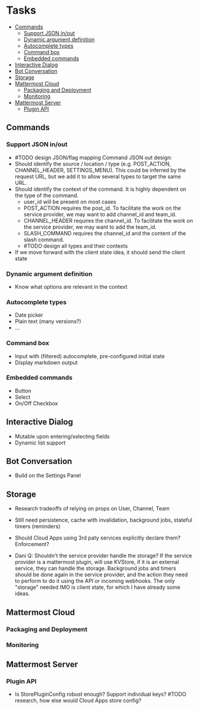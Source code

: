 # Tasks

* [Commands](#commands)
   + [Support JSON in/out](#support-json-in-out)
   + [Dynamic argument definition](#dynamic-argument-definition)
   + [Autocomplete types](#autocomplete-types)
   + [Command box](#command-box)
   + [Embedded commands](#embedded-commands)
* [Interactive Dialog](#interactive-dialog)
* [Bot Conversation](#bot-conversation)
* [Storage](#storage)
* [Mattermost Cloud](#mattermost-cloud)
   + [Packaging and Deployment](#packaging-and-deployment)
   + [Monitoring](#monitoring)
* [Mattermost Server](#mattermost-server)
   + [Plugin API](#plugin-api)

## Commands

### Support JSON in/out
- #TODO design JSON/flag mapping
Command JSON out design:
- Should identify the source / location / type (e.g. POST_ACTION, CHANNEL_HEADER, SETTINGS_MENU). This could be inferred by the request URL, but we add it to allow several types to target the same URL.
- Should identify the context of the command. It is highly dependent on the type of the command.
  - user_id will be present on most cases
  - POST_ACTION requires the post_id. To facilitate the work on the service provider, we may want to add channel_id and team_id.
  - CHANNEL_HEADER requires the channel_id. To facilitate the work on the service provider, we may want to add the team_id.
  - SLASH_COMMAND requires the channel_id and the content of the slash command.
  - #TODO design all types and their contexts
- If we move forward with the client state idea, it should send the client state

### Dynamic argument definition
- Know what options are relevant in the context

### Autocomplete types
- Date picker
- Plain text (many versions?)
- ...

### Command box 
- Input with (filtered) autocomplete, pre-configured initial state
- Display markdown output

### Embedded commands
- Button
- Select
- On/Off Checkbox

## Interactive Dialog
- Mutable upon entering/selecting fields
- Dynamic list support

## Bot Conversation
- Build on the Settings Panel

## Storage
- Research tradeoffs of relying on props on User, Channel, Team
- Still need persistence, cache with invalidation, background jobs, stateful timers (reminders)
- Should Cloud Apps using 3rd paty services explicitly declare them? Enforcement?

- Dani Q: Shouldn't the service provider handle the storage? If the service provider is a mattermost plugin, will use KVStore, if it is an external service, they can handle the storage. Background jobs and timers should be done again in the service provider, and the action they need to perform to do it using the API or incoming webhooks. The only "storage" needed IMO is client state, for which I have already some ideas.

## Mattermost Cloud
### Packaging and Deployment 
### Monitoring

## Mattermost Server

### Plugin API
- Is StorePluginConfig robust enough? Support individual keys? #TODO research, how else would Cloud Apps store config?
